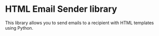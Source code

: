 # HTML Email Sender library

This library allows you to send emails to a recipient with HTML templates using Python.
